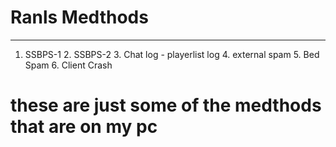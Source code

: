 # Ranls Medthods
-----------------
1. SSBPS-1                                                                                                                                                                2. SSBPS-2                                                                                                                                                                3. Chat log - playerlist log                                                                                                                                               4. external spam                                                                                                                                                           5. Bed Spam                                                                                                                                                                6. Client Crash




# these are just some of the medthods that are on my pc
